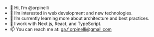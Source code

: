 - 👋 Hi, I’m @orpinelli
- 👀 I’m interested in web development and new technologies.
- 🌱 I’m currently learning more about architecture and best practices.
- 💼 I work with Next.js, React, and TypeScript.
- 📫 You can reach me at: ga.f.orpinelli@gmail.com

<!---
orpinelli/orpinelli is a ✨ special ✨ repository because its `README.md` (this file) appears on your GitHub profile.
You can click the Preview link to take a look at your changes.
--->
